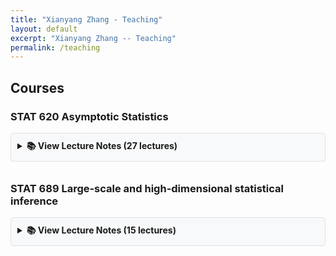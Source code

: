 ```yaml
---
title: "Xianyang Zhang - Teaching"
layout: default
excerpt: "Xianyang Zhang -- Teaching"
permalink: /teaching
---
```


<div markdown="0" class="hero-body">
  <div class="container">
    <article class="media">
      <div class="media-content">
        <div class="content">
          <h1>Courses</h1>
        </div>
      </div>
    </article>
    <article class="media">
      <div class="media-content">
        <div class="content">
          <h3>STAT 620 Asymptotic Statistics</h3>
          <details>
            <summary style="cursor: pointer; font-weight: bold; padding: 10px; background-color: #f8f9fa; border: 1px solid #dee2e6; border-radius: 4px; margin-bottom: 10px;">📚 View Lecture Notes (27 lectures)</summary>
            <div style="margin-top: 10px;">
              <table class="table">
                <thead>
                  <tr><th>Lecture Notes</th><th>Topics</th></tr>
                </thead>
                <tbody>
                  <tr><td><a href="/downloads/620sp22/Jan-18.pdf">Lecture 1</a></td><td>review of probability theory</td></tr>
                  <tr><td><a href="/downloads/620sp22/Jan-20.pdf">Lecture 2</a></td><td>review of probability theory</td></tr>
                  <tr><td><a href="/downloads/620sp22/Jan-25.pdf">Lecture 3</a></td><td>CLT, first-order delta method</td></tr>
                  <tr><td><a href="/downloads/620sp22/Jan-27.pdf">Lecture 4</a></td><td>variance stabilizing transformation, second-order delta method</td></tr>
                  <tr><td><a href="/downloads/620sp22/Feb-1.pdf">Lecture 5</a></td><td>moment estimators, Taylor expansions</td></tr>
                  <tr><td><a href="/downloads/620sp22/Feb-8.pdf">Lecture 6</a></td><td>maximum likelihood estimation</td></tr>
                  <tr><td><a href="/downloads/620sp22/Feb-10.pdf">Lecture 7</a></td><td>asymptotic normality, efficiency</td></tr>
                  <tr><td><a href="/downloads/620sp22/Feb-15.pdf">Lecture 8</a></td><td>exponential family, ARE, super efficiency</td></tr>
                  <tr><td><a href="/downloads/620sp22/Feb-17.pdf">Lecture 9</a></td><td>testing & confidence sets</td></tr>
                  <tr><td><a href="/downloads/620sp22/Feb-22.pdf">Lecture 10</a></td><td>testing a subvector, definition of U-statistics</td></tr>
                  <tr><td><a href="/downloads/620sp22/Feb-24.pdf">Lecture 11</a></td><td>examples of U-statistics, variance of U-statistics</td></tr>
                  <tr><td><a href="/downloads/620sp22/Mar-1.pdf">Lecture 12</a></td><td>Hajek projection</td></tr>
                  <tr><td><a href="/downloads/620sp22/Mar-3.pdf">Lecture 13</a></td><td>Hajek projection</td></tr>
                  <tr><td><a href="/downloads/620sp22/Mar-8.pdf">Lecture 14</a></td><td>metric entropy, bracketing, uniform laws of large numbers</td></tr>
                  <tr><td><a href="/downloads/620sp22/Mar-10.pdf">Lecture 15</a></td><td>Sub-Gaussianity, Hoeffding's inequality</td></tr>
                  <tr><td><a href="/downloads/620sp22/Mar-22.pdf">Lecture 16</a></td><td>Symmetrization</td></tr>
                  <tr><td><a href="/downloads/620sp22/Mar-24.pdf">Lecture 17</a></td><td>McDiarmid's inequality</td></tr>
                  <tr><td><a href="/downloads/620sp22/Mar-29.pdf">Lecture 18</a></td><td>Sub-Gaussian process, Dudley's integral entropy</td></tr>
                  <tr><td><a href="/downloads/620sp22/Mar-31.pdf">Lecture 19</a></td><td>Lipschitz functions, VC dimension</td></tr>
                  <tr><td><a href="/downloads/620sp22/Apr-5.pdf">Lecture 20</a></td><td>VC dimension</td></tr>
                  <tr><td><a href="/downloads/620sp22/Apr-7.pdf">Lecture 21</a></td><td>Convergence rate, Some concepts of convergence in distribution</td></tr>
                  <tr><td><a href="/downloads/620sp22/Apr-12.pdf">Lecture 22</a></td><td>Asymptotically equicontinuous</td></tr>
                  <tr><td><a href="/downloads/620sp22/Apr-14.pdf">Lecture 23</a></td><td>Donsker Class, Goodness of fit statistics</td></tr>
                  <tr><td><a href="/downloads/620sp22/Apr-19.pdf">Lecture 24</a></td><td>Functional delta method</td></tr>
                  <tr><td><a href="/downloads/620sp22/Apr-21.pdf">Lecture 25</a></td><td>Bootstrap, Gaussian sequence model</td></tr>
                  <tr><td><a href="/downloads/620sp22/Apr-26.pdf">Lecture 26</a></td><td>Soft/hard-thresholding estimators, risk inflation</td></tr>
                  <tr><td><a href="/downloads/620sp22/Apr-28.pdf">Lecture 27</a></td><td>Lasso consistency</td></tr>
                </tbody>
              </table>
            </div>
          </details>
        </div>
      </div>
    </article>
    <article class="media">
      <div class="media-content">
        <div class="content">
          <h3>STAT 689 Large-scale and high-dimensional statistical inference</h3>
          <details>
            <summary style="cursor: pointer; font-weight: bold; padding: 10px; background-color: #f8f9fa; border: 1px solid #dee2e6; border-radius: 4px; margin-bottom: 10px;">📚 View Lecture Notes (15 lectures)</summary>
            <div style="margin-top: 10px;">
              <table class="table">
                <thead>
                  <tr><th>Lecture Notes</th><th>Topics</th></tr>
                </thead>
                <tbody>
                  <tr><td><a href="/downloads/689fa24/Lec1.pdf">Lecture 1</a></td><td>Testing the global null, Bonferroni's test</td></tr>
                  <tr><td><a href="/downloads/689fa24/Lec2.pdf">Lecture 2</a></td><td>Fisher's combination test</td></tr>
                  <tr><td><a href="/downloads/689fa24/Lec3.pdf">Lecture 3</a></td><td>Simes test, Goodness of fit tests, Higher-criticism test</td></tr>
                  <tr><td><a href="/downloads/689fa24/Lec4.pdf">Lecture 4</a></td><td>FWER controlling procedures, Closure principle</td></tr>
                  <tr><td><a href="/downloads/689fa24/Lec5.pdf">Lecture 5</a></td><td>Graphical procedures</td></tr>
                  <tr><td><a href="/downloads/689fa24/Lec6.pdf">Lecture 6</a></td><td>False discovery rate, BH procedure, Barber and Candès procedure</td></tr>
                  <tr><td><a href="/downloads/689fa24/Lec7.pdf">Lecture 7</a></td><td>PRDS property</td></tr>
                  <tr><td><a href="/downloads/689fa24/Lec8.pdf">Lecture 8</a></td><td>Empirical process viewpoint, Bayesian viewpoint, Positive false discovery rate and q-values</td></tr>
                  <tr><td><a href="/downloads/689fa24/Lec9.pdf">Lecture 9</a></td><td>E-values</td></tr>
                  <tr><td><a href="/downloads/689fa24/Lec10-1.pdf">Lecture 10: Part I</a></td><td>Conditional randomization tests, Knockoff filter</td></tr>
                  <tr><td><a href="/downloads/689fa24/Lec10-2.pdf">Lecture 10: Part II</a></td><td>Knockoff filter</td></tr>
                  <tr><td><a href="/downloads/689fa24/Lec11.pdf">Lecture 11</a></td><td>Conformal prediction</td></tr>
                  <tr><td><a href="/downloads/689fa24/Lec12.pdf">Lecture 12</a></td><td>Debiased Lasso</td></tr>
                  <tr><td><a href="/downloads/689fa24/Lec13.pdf">Lecture 13</a></td><td>Selective inference</td></tr>
                  <tr><td><a href="/downloads/689fa24/Lec14.pdf">Lecture 14</a></td><td>Selective inference</td></tr>
                  <tr><td><a href="/downloads/689fa24/Lec15.pdf">Lecture 15</a></td><td>Applications to LLMs</td></tr>
                </tbody>
              </table>
            </div>
          </details>
        </div>
      </div>
    </article>
  </div>
</div>
